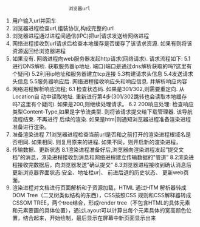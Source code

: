 							浏览器url

1. 用户输入url并回车
2. 浏览器进程检查url,组装协议,构成完整的url
3. 浏览器进程通过进程间通信(IPC)把ur|请求发送给网络进程
4. 网络进程接收到url请求后检查本地缓存是否缓存了该请求资源. 如果有则将该资源返回给浏览器进程
5. 如果没有. 网络进程向web服务器发起http请求(网络请求).  请求流程如下:
	5.1进行DNS解析. 获取服务器ip地址. 端口(端口是通过dns解析获取的吗?这里有个疑问)
	5.2利用ip地址和服务器建立tcp连接
	5.3构建请求头信息
	5.4发送请求头信息
	5.5服务器响应后. 网络进程接收响应头和响应信息. 并解析响应内容
6. 网络进程解析响应流程;
	6.1 检查状态码. 如果是301/302,则需要重定向. 从Location自 动中读取地址. 重新进行第4步(301/302跳转也会读取本地缓存吗?这里有个疑问). 如果是200,则继续处理请求。
	6.2 200响应处理:
		检查响应类型Content-Type,如果是字节流类型. 则将该请求提交给下载管理器. 该导航流程结束. 不再进行
		后续的渲染. 如果是htm|则通知浏览器进程准备渲染进程准备进行渲染。
7. 准备渲染进程
	7.1浏览器进程检查当前url是否和之前打开的渲染进程根域名是否相同. 如果相同. 则复用原来的进程. 如果不同，则开启新的渲染进程，
8. 传输数据、更新状态
	8.1渲染进程准备好后,浏览器向渲染进程发起”提交文档”的消息，渲染进程接收到消息和网络进程建立传输数据的"管道”
	8.2渲染进程接收完数据后，向浏览器发送"确认提交”
	8.3浏览器进程接收到确认消息后更新浏览器界面状态:安全、地址栏ur|、 前进后退的历史状态、 更新web页面。
9. 渲染进程对文档进行页面解析和子资源加载，HTML 通过HTM 解析器转成DOM Tree（二叉树类似结构的东西），CSS按照CSS 规则和CSS解释器转成CSSOM TREE，两个tree结合，形成render tree（不包含HTML的具体元素和元素要画的具体位置），通过Layout可以计算出每个元素具体的宽高颜色位置，结合起来，开始绘制，最后显示在屏幕中新页面显示出来